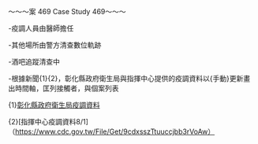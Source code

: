 ～～～案 469 Case Study 469～～～

-疫調人員由醫師擔任

-其他場所由警方清查數位軌跡

-酒吧追蹤清查中

-根據新聞{1}{2}，彰化縣政府衛生局與指揮中心提供的疫調資料以{手動}更新畫出時間軸，匡列接觸者，與個案列表

{1}[彰化縣政府衛生局疫調資料](https://www.chinatimes.com/realtimenews/20200801002550-260405?chdtv)

{2}[指揮中心疫調資料8/1]（https://www.cdc.gov.tw/File/Get/9cdxsszTtuuccjbb3rVoAw）
